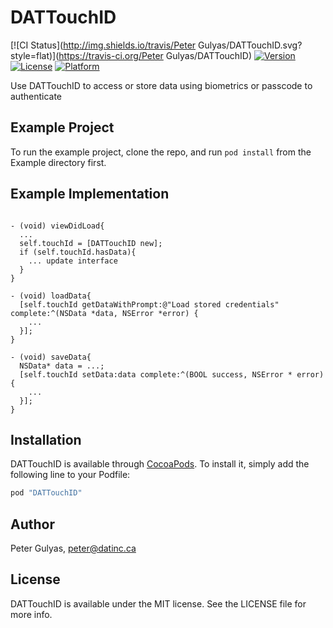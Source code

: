 # DATTouchID

[![CI Status](http://img.shields.io/travis/Peter Gulyas/DATTouchID.svg?style=flat)](https://travis-ci.org/Peter Gulyas/DATTouchID)
[![Version](https://img.shields.io/cocoapods/v/DATTouchID.svg?style=flat)](http://cocoapods.org/pods/DATTouchID)
[![License](https://img.shields.io/cocoapods/l/DATTouchID.svg?style=flat)](http://cocoapods.org/pods/DATTouchID)
[![Platform](https://img.shields.io/cocoapods/p/DATTouchID.svg?style=flat)](http://cocoapods.org/pods/DATTouchID)

Use DATTouchID to access or store data using biometrics or passcode to authenticate

## Example Project

To run the example project, clone the repo, and run `pod install` from the Example directory first.

## Example Implementation

```ObjC

- (void) viewDidLoad{
  ...
  self.touchId = [DATTouchID new];
  if (self.touchId.hasData){
    ... update interface
  }
}

- (void) loadData{
  [self.touchId getDataWithPrompt:@"Load stored credentials" complete:^(NSData *data, NSError *error) {
    ...
  }];
}

- (void) saveData{
  NSData* data = ...;
  [self.touchId setData:data complete:^(BOOL success, NSError * error) {
    ...
  }];
}
```

## Installation

DATTouchID is available through [CocoaPods](http://cocoapods.org). To install
it, simply add the following line to your Podfile:

```ruby
pod "DATTouchID"
```

## Author

Peter Gulyas, peter@datinc.ca

## License

DATTouchID is available under the MIT license. See the LICENSE file for more info.
